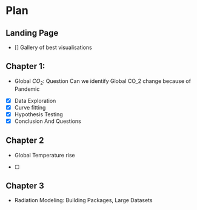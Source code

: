 # Plan 
## Landing Page
- [] Gallery of best visualisations
## Chapter 1:
-  Global $CO_2$: Question Can we identify Global CO_2 change because of Pandemic 
- [x] Data Exploration
- [x] Curve fitting
- [x] Hypothesis Testing 
- [x] Conclusion And Questions
## Chapter 2
- Global Temperature rise
-[ ]
## Chapter 3
- Radiation Modeling: Building Packages, Large Datasets  